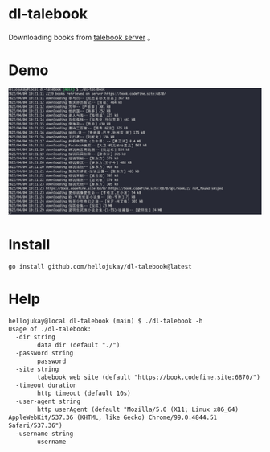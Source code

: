 # dl-talebook
Downloading books from [talebook server](https://github.com/talebook/talebook) 。

# Demo
![demo](demo.png)
# Install
```
go install github.com/hellojukay/dl-talebook@latest
```
# Help
```
hellojukay@local dl-talebook (main) $ ./dl-talebook -h
Usage of ./dl-talebook:
  -dir string
        data dir (default "./")
  -password string
        password
  -site string
        tabebook web site (default "https://book.codefine.site:6870/")
  -timeout duration
        http timeout (default 10s)
  -user-agent string
        http userAgent (default "Mozilla/5.0 (X11; Linux x86_64) AppleWebKit/537.36 (KHTML, like Gecko) Chrome/99.0.4844.51 Safari/537.36")
  -username string
        username
```
